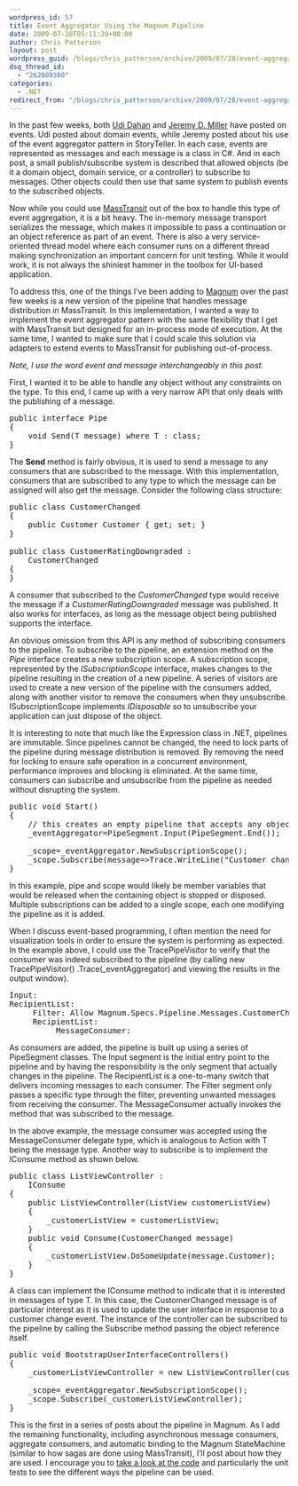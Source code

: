 ```yaml
---
wordpress_id: 57
title: Event Aggregator Using the Magnum Pipeline
date: 2009-07-28T05:11:39+00:00
author: Chris Patterson
layout: post
wordpress_guid: /blogs/chris_patterson/archive/2009/07/28/event-aggregator-using-the-magnum-pipeline.aspx
dsq_thread_id:
  - "262089360"
categories:
  - .NET
redirect_from: "/blogs/chris_patterson/archive/2009/07/28/event-aggregator-using-the-magnum-pipeline.aspx/"
---
```

In the past few weeks, both [Udi Dahan](http://www.udidahan.com/2009/06/14/domain-events-salvation/) and [Jeremy D. Miller](http://codebetter.com/blogs/jeremy.miller/archive/2009/07/23/how-i-m-using-the-event-aggregator-pattern-in-storyteller.aspx) have posted on events. Udi posted about domain events, while Jeremy posted about his use of the event aggregator pattern in StoryTeller. In each case, events are represented as messages and each message is a class in C#. And in each post, a small publish/subscribe system is described that allowed objects (be it a domain object, domain service, or a controller) to subscribe to messages. Other objects could then use that same system to publish events to the subscribed objects.

Now while you could use [MassTransit](http://code.google.com/p/masstransit/) out of the box to handle this type of event aggregation, it is a bit heavy. The in-memory message transport serializes the message, which makes it impossible to pass a continuation or an object reference as part of an event. There is also a very service-oriented thread model where each consumer runs on a different thread making synchronization an important concern for unit testing. While it would work, it is not always the shiniest hammer in the toolbox for UI-based application.

To address this, one of the things I&#8217;ve been adding to [Magnum](http://code.google.com/p/magnum/) over the past few weeks is a new version of the pipeline that handles message distribution in MassTransit. In this implementation, I wanted a way to implement the event aggregator pattern with the same flexibility that I get with MassTransit but designed for an in-process mode of execution. At the same time, I wanted to make sure that I could scale this solution via adapters to extend events to MassTransit for publishing out-of-process.

_Note, I use the word event and message interchangeably in this post._

First, I wanted it to be able to handle any object without any constraints on the type. To this end, I came up with a very narrow API that only deals with the publishing of a message.

<pre>public interface Pipe
{
	void Send(T message) where T : class;
}
</pre>

The **Send** method is fairly obvious, it is used to send a message to any consumers that are subscribed to the message. With this implementation, consumers that are subscribed to any type to which the message can be assigned will also get the message. Consider the following class structure:

<pre>public class CustomerChanged
{
	public Customer Customer { get; set; }
}

public class CustomerRatingDowngraded : 
	CustomerChanged
{
}
</pre>

A consumer that subscribed to the _CustomerChanged_ type would receive the message if a _CustomerRatingDowngraded_ message was published. It also works for interfaces, as long as the message object being published supports the interface.

An obvious omission from this API is any method of subscribing consumers to the pipeline. To subscribe to the pipeline, an extension method on the _Pipe_ interface creates a new subscription scope. A subscription scope, represented by the _ISubscriptionScope_ interface, makes changes to the pipeline resulting in the creation of a new pipeline. A series of visitors are used to create a new version of the pipeline with the consumers added, along with another visitor to remove the consumers when they unsubscribe. ISubscriptionScope implements _IDisposable_ so to unsubscribe your application can just dispose of the object.

It is interesting to note that much like the Expression class in .NET, pipelines are immutable. Since pipelines cannot be changed, the need to lock parts of the pipeline during message distribution is removed. By removing the need for locking to ensure safe operation in a concurrent environment, performance improves and blocking is eliminated. At the same time, consumers can subscribe and unsubscribe from the pipeline as needed without disrupting the system.

<pre>public void Start()
{
	// this creates an empty pipeline that accepts any object
	_eventAggregator=PipeSegment.Input(PipeSegment.End());

	_scope=_eventAggregator.NewSubscriptionScope();
	_scope.Subscribe(message=&gt;Trace.WriteLine("Customer changed: "+message.CustomerName));
}
</pre>

In this example, pipe and scope would likely be member variables that would be released when the containing object is stopped or disposed. Multiple subscriptions can be added to a single scope, each one modifying the pipeline as it is added.

When I discuss event-based programming, I often mention the need for visualization tools in order to ensure the system is performing as expected. In the example above, I could use the TracePipeVisitor to verify that the consumer was indeed subscribed to the pipeline (by calling new TracePipeVisitor() .Trace(_eventAggregator) and viewing the results in the output window).

<pre>Input: 
RecipientList: 
     Filter: Allow Magnum.Specs.Pipeline.Messages.CustomerChanged
     RecipientList: 
          MessageConsumer: 
</pre>

As consumers are added, the pipeline is built up using a series of PipeSegment classes. The Input segment is the initial entry point to the pipeline and by having the responsibility is the only segment that actually changes in the pipeline. The RecipientList is a one-to-many switch that delivers incoming messages to each consumer. The Filter segment only passes a specific type through the filter, preventing unwanted messages from receiving the consumer. The MessageConsumer actually invokes the method that was subscribed to the message.

In the above example, the message consumer was accepted using the MessageConsumer delegate type, which is analogous to Action with T being the message type. Another way to subscribe is to implement the IConsume method as shown below.

<pre>public class ListViewController :
	IConsume
{
	public ListViewController(ListView customerListView)
	{
		_customerListView = customerListView;
	}
	public void Consume(CustomerChanged message)
	{
		_customerListView.DoSomeUpdate(message.Customer);
	}
}
</pre>

A class can implement the IConsume method to indicate that it is interested in messages of type T. In this case, the CustomerChanged message is of particular interest as it is used to update the user interface in response to a customer change event. The instance of the controller can be subscribed to the pipeline by calling the Subscribe method passing the object reference itself.

<pre>public void BootstrapUserInterfaceControllers()
{
	_customerListViewController = new ListViewController(customerListView);

	_scope=_eventAggregator.NewSubscriptionScope();
	_scope.Subscribe(_customerListViewController);
}
</pre>

This is the first in a series of posts about the pipeline in Magnum. As I add the remaining functionality, including asynchronous message consumers, aggregate consumers, and automatic binding to the Magnum StateMachine (similar to how sagas are done using MassTransit), I&#8217;ll post about how they are used. I encourage you to [take a look at the code](http://code.google.com/p/magnum/) and particularly the unit tests to see the different ways the pipeline can be used.